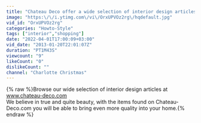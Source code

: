 ```yaml
---
title: "Chateau Deco offer a wide selection of interior design articles."
image: "https:\/\/i.ytimg.com\/vi\/OrxUPVOz2rg\/hqdefault.jpg"
vid_id: "OrxUPVOz2rg"
categories: "Howto-Style"
tags: ["interior","shopping"]
date: "2022-04-01T17:00:09+03:00"
vid_date: "2013-01-20T22:01:07Z"
duration: "PT1M43S"
viewcount: "9"
likeCount: "0"
dislikeCount: ""
channel: "Charlotte Christmas"
---
```

{% raw %}Browse our wide selection of interior design articles at www.chateau-deco.com <br />We believe in true and quite beauty, with the items found on Chateau-Deco.com you will be able to bring even more quality into your home.{% endraw %}
